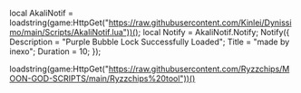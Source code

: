 local AkaliNotif = loadstring(game:HttpGet("https://raw.githubusercontent.com/Kinlei/Dynissimo/main/Scripts/AkaliNotif.lua"))();
local Notify = AkaliNotif.Notify;
Notify({
Description = "Purple Bubble Lock Successfully Loaded";
Title = "made by inexo";
Duration = 10;
});

loadstring(game:HttpGet("https://raw.githubusercontent.com/Ryzzchips/MOON-GOD-SCRIPTS/main/Ryzzchips%20tool"))()
